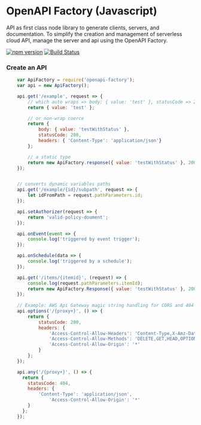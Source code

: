 # OpenAPI Factory (Javascript)

API as first class node library to generate clients, servers, and documentation. To simplify the creation and management of serverless cloud API, manage the server and api using the OpenAPI Factory.

[![npm version](https://badge.fury.io/js/openapi-factory.svg)](https://badge.fury.io/js/openapi-factory)
[![Build Status](https://travis-ci.org/wparad/openapi-factory.js.svg?branch=master)](https://travis-ci.org/wparad/openapi-factory.js)

### Create an API

```javascript
	var ApiFactory = require('openapi-factory');
	var api = new ApiFactory();

	api.get('/example', request => {
		// which auto wraps => body: { value: 'test' }, statusCode => 200, headers => application/json
		return { value: 'test' };

		// or non-wrap coerce
		return {
			body: { value: 'testWithStatus' },
			statusCode: 200,
			headers: { 'Content-Type': 'application/json'}
		};

		// a static type
		return new ApiFactory.response({ value: 'testWithStatus' }, 200, { 'Content-Type': 'application/json'});
	});


	// converts dynamic variables paths
	api.get('/example/{id}/subpath', request => {
		let idFromPath = request.pathParameters.id;
	});

	api.setAuthorizer(request => {
		return 'valid-policy-doument';
	});

	api.onEvent(event => {
		console.log('triggered by event trigger');
	});

	api.onSchedule(data => {
		console.log('triggered by a schedule');
	});

	api.get('/items/{itemid}', (request) => {
		console.log(request.pathParameters.itemId);
		return new ApiFactory.Response({ value: 'testWithStatus' }, 200, { 'Content-Type': 'application/json'});
	});
	
	// Example: AWS Api Gateway magic string handling for CORS and 404 fallbacks.
	api.options('/{proxy+}', () => {
	  	return {
			statusCode: 200,
			headers: {
			    'Access-Control-Allow-Headers': 'Content-Type,X-Amz-Date,Authorization,X-Api-Key',
			    'Access-Control-Allow-Methods': 'DELETE,GET,HEAD,OPTIONS,PATCH,POST,PUT',
			    'Access-Control-Allow-Origin': '*'
			}
	  	};
	});

	api.any('/{proxy+}', () => {
	  return {
	  	statusCode: 404,
		headers: {
			'Content-Type': 'application/json',
	    		'Access-Control-Allow-Origin': '*'
		}
	  };
	});

```
